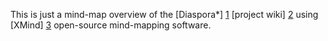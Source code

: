 This is just a mind-map overview of the [Diaspora*] [1] [project wiki] [2] using [XMind] [3] open-source mind-mapping software.

  [1]: https://github.com/diaspora/diaspora/        "Diaspora*"
  [2]: https://github.com/diaspora/diaspora/wiki  "Project Wiki"
  [3]: http://www.xmind.net/    "XMind"